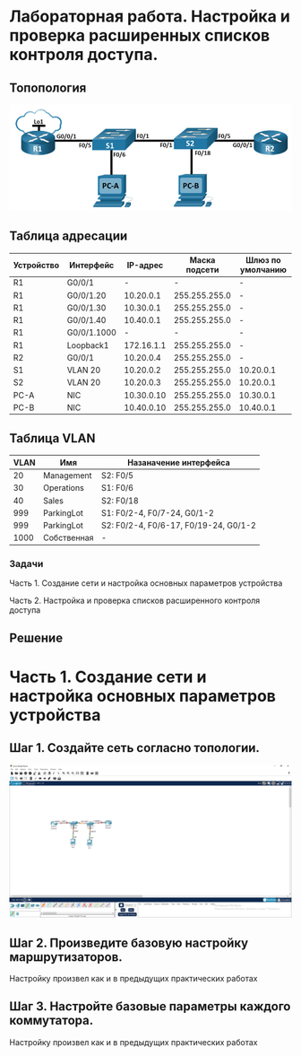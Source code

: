 # Лабораторная работа. Настройка и проверка расширенных списков контроля доступа.

## Топопология

![](1.jpg)

## Таблица адресации

| Устройство    | Интерфейс   | IP-адрес  | Маска подсети | Шлюз по умолчанию |
|-----------------|---------------|-------------------------|-------------------|---------|
| R1 | G0/0/1   | -  |   -   | - |
| R1 | G0/0/1.20   | 10.20.0.1|    255.255.255.0  | - |
| R1 | G0/0/1.30   | 10.30.0.1|    255.255.255.0  | - |
| R1 | G0/0/1.40 | 10.40.0.1 |   255.255.255.0  | - |
| R1 | G0/0/1.1000     | - |    -  | - |
| R1 | Loopback1      | 172.16.1.1 |    255.255.255.0  | - |
| R2 | G0/0/1      | 10.20.0.4 |    255.255.255.0  | - |
| S1 | VLAN 20     | 10.20.0.2 |    255.255.255.0  | 10.20.0.1 |
| S2 | VLAN 20      | 10.20.0.3 |    255.255.255.0  | 10.20.0.1 |
| PC-A | NIC     | 10.30.0.10 |    255.255.255.0  | 10.30.0.1 |
| PC-B | NIC      | 10.40.0.10 |    255.255.255.0  | 10.40.0.1 |

## Таблица VLAN

| VLAN   | Имя   | Назаначение интерфейса  |
|-----------------|---------------|-------------------------|
| 20 | Management   | S2: F0/5   |
| 30 | Operations   | S1: F0/6  |
| 40 | Sales  | S2: F0/18 |
| 999 | ParkingLot   | S1: F0/2-4, F0/7-24, G0/1-2 |
| 999 | ParkingLot   | S2: F0/2-4, F0/6-17, F0/19-24, G0/1-2| 
| 1000 | Собственная | - |

### Задачи

Часть 1. Создание сети и настройка основных параметров устройства

Часть 2. Настройка и проверка списков расширенного контроля доступа

## Решение

# Часть 1. Создание сети и настройка основных параметров устройства

## Шаг 1. Создайте сеть согласно топологии.

![](1.PNG)

## Шаг 2. Произведите базовую настройку маршрутизаторов.

Настройку произвел как и в предыдущих практических работах 

## Шаг 3. Настройте базовые параметры каждого коммутатора.

Настройку произвел как и в предыдущих практических работах 


